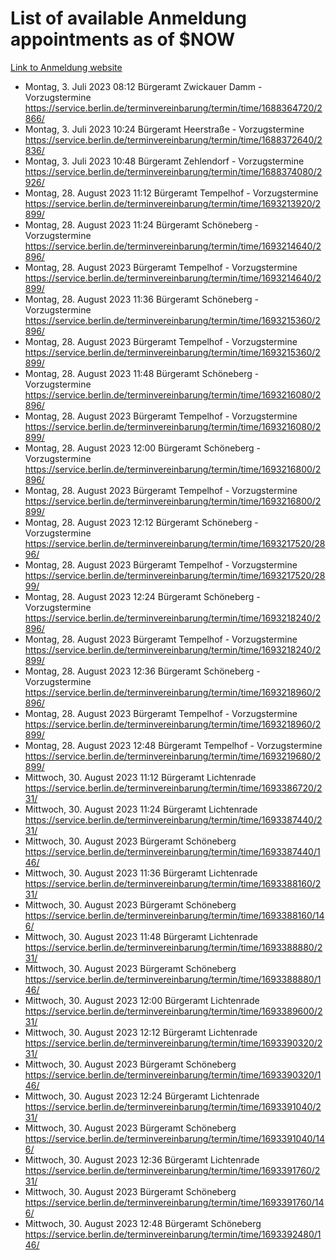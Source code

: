 # List of available Anmeldung appointments as of $NOW
[Link to Anmeldung website](https://service.berlin.de/terminvereinbarung/termin/tag.php?termin=1&anliegen[]=120686&dienstleisterlist=122210,122217,327316,122219,327312,122227,327314,122231,327346,122243,327348,122254,122252,329742,122260,329745,122262,329748,122271,327278,122273,327274,122277,327276,330436,122280,327294,122282,327290,122284,327292,122291,327270,122285,327266,122286,327264,122296,327268,150230,329760,122297,327286,122294,327284,122312,329763,122314,329775,122304,327330,122311,327334,122309,327332,317869,122281,327352,122279,329772,122283,122276,327324,122274,327326,122267,329766,122246,327318,122251,327320,122257,327322,122208,327298,122226,327300&herkunft=http%3A%2F%2Fservice.berlin.de%2Fdienstleistung%2F120686%2F)
- Montag, 3. Juli 2023 08:12 Bürgeramt Zwickauer Damm - Vorzugstermine https://service.berlin.de/terminvereinbarung/termin/time/1688364720/2866/
- Montag, 3. Juli 2023 10:24 Bürgeramt Heerstraße - Vorzugstermine https://service.berlin.de/terminvereinbarung/termin/time/1688372640/2836/
- Montag, 3. Juli 2023 10:48 Bürgeramt Zehlendorf - Vorzugstermine https://service.berlin.de/terminvereinbarung/termin/time/1688374080/2926/
- Montag, 28. August 2023 11:12 Bürgeramt Tempelhof - Vorzugstermine https://service.berlin.de/terminvereinbarung/termin/time/1693213920/2899/
- Montag, 28. August 2023 11:24 Bürgeramt Schöneberg - Vorzugstermine https://service.berlin.de/terminvereinbarung/termin/time/1693214640/2896/
- Montag, 28. August 2023  Bürgeramt Tempelhof - Vorzugstermine https://service.berlin.de/terminvereinbarung/termin/time/1693214640/2899/
- Montag, 28. August 2023 11:36 Bürgeramt Schöneberg - Vorzugstermine https://service.berlin.de/terminvereinbarung/termin/time/1693215360/2896/
- Montag, 28. August 2023  Bürgeramt Tempelhof - Vorzugstermine https://service.berlin.de/terminvereinbarung/termin/time/1693215360/2899/
- Montag, 28. August 2023 11:48 Bürgeramt Schöneberg - Vorzugstermine https://service.berlin.de/terminvereinbarung/termin/time/1693216080/2896/
- Montag, 28. August 2023  Bürgeramt Tempelhof - Vorzugstermine https://service.berlin.de/terminvereinbarung/termin/time/1693216080/2899/
- Montag, 28. August 2023 12:00 Bürgeramt Schöneberg - Vorzugstermine https://service.berlin.de/terminvereinbarung/termin/time/1693216800/2896/
- Montag, 28. August 2023  Bürgeramt Tempelhof - Vorzugstermine https://service.berlin.de/terminvereinbarung/termin/time/1693216800/2899/
- Montag, 28. August 2023 12:12 Bürgeramt Schöneberg - Vorzugstermine https://service.berlin.de/terminvereinbarung/termin/time/1693217520/2896/
- Montag, 28. August 2023  Bürgeramt Tempelhof - Vorzugstermine https://service.berlin.de/terminvereinbarung/termin/time/1693217520/2899/
- Montag, 28. August 2023 12:24 Bürgeramt Schöneberg - Vorzugstermine https://service.berlin.de/terminvereinbarung/termin/time/1693218240/2896/
- Montag, 28. August 2023  Bürgeramt Tempelhof - Vorzugstermine https://service.berlin.de/terminvereinbarung/termin/time/1693218240/2899/
- Montag, 28. August 2023 12:36 Bürgeramt Schöneberg - Vorzugstermine https://service.berlin.de/terminvereinbarung/termin/time/1693218960/2896/
- Montag, 28. August 2023  Bürgeramt Tempelhof - Vorzugstermine https://service.berlin.de/terminvereinbarung/termin/time/1693218960/2899/
- Montag, 28. August 2023 12:48 Bürgeramt Tempelhof - Vorzugstermine https://service.berlin.de/terminvereinbarung/termin/time/1693219680/2899/
- Mittwoch, 30. August 2023 11:12 Bürgeramt Lichtenrade https://service.berlin.de/terminvereinbarung/termin/time/1693386720/231/
- Mittwoch, 30. August 2023 11:24 Bürgeramt Lichtenrade https://service.berlin.de/terminvereinbarung/termin/time/1693387440/231/
- Mittwoch, 30. August 2023  Bürgeramt Schöneberg https://service.berlin.de/terminvereinbarung/termin/time/1693387440/146/
- Mittwoch, 30. August 2023 11:36 Bürgeramt Lichtenrade https://service.berlin.de/terminvereinbarung/termin/time/1693388160/231/
- Mittwoch, 30. August 2023  Bürgeramt Schöneberg https://service.berlin.de/terminvereinbarung/termin/time/1693388160/146/
- Mittwoch, 30. August 2023 11:48 Bürgeramt Lichtenrade https://service.berlin.de/terminvereinbarung/termin/time/1693388880/231/
- Mittwoch, 30. August 2023  Bürgeramt Schöneberg https://service.berlin.de/terminvereinbarung/termin/time/1693388880/146/
- Mittwoch, 30. August 2023 12:00 Bürgeramt Lichtenrade https://service.berlin.de/terminvereinbarung/termin/time/1693389600/231/
- Mittwoch, 30. August 2023 12:12 Bürgeramt Lichtenrade https://service.berlin.de/terminvereinbarung/termin/time/1693390320/231/
- Mittwoch, 30. August 2023  Bürgeramt Schöneberg https://service.berlin.de/terminvereinbarung/termin/time/1693390320/146/
- Mittwoch, 30. August 2023 12:24 Bürgeramt Lichtenrade https://service.berlin.de/terminvereinbarung/termin/time/1693391040/231/
- Mittwoch, 30. August 2023  Bürgeramt Schöneberg https://service.berlin.de/terminvereinbarung/termin/time/1693391040/146/
- Mittwoch, 30. August 2023 12:36 Bürgeramt Lichtenrade https://service.berlin.de/terminvereinbarung/termin/time/1693391760/231/
- Mittwoch, 30. August 2023  Bürgeramt Schöneberg https://service.berlin.de/terminvereinbarung/termin/time/1693391760/146/
- Mittwoch, 30. August 2023 12:48 Bürgeramt Schöneberg https://service.berlin.de/terminvereinbarung/termin/time/1693392480/146/
